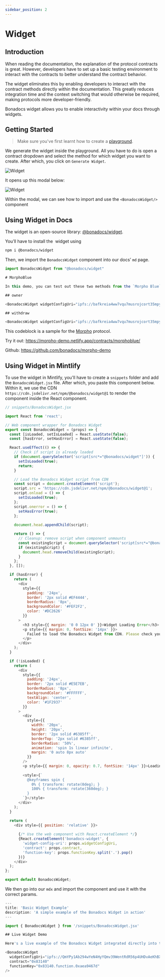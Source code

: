 ```yaml
---
sidebar_position: 2
---
```


# Widget

## Introduction

When reading the documentation, the explanation of the protocol contracts is great. However, developers have to set up a basic testing environment to interact with the contracts to better understand the contract behavior.

The widget eliminates this by enabling developers to interact with the contract methods directly within the documentation. This greatly reduces integration time and the context switching that would otherwise be required, making protocols more developer-friendly.

Bonadocs widget allows you to enable interactivity within your docs through widgets.

## Getting Started

> Make sure you've first learnt how to create a [playground](/docs/guides/Playground/Create.md).

We generate the widget inside the playground. All you have to do is open a contract dropdown and select the method for which widget you want to create. After which, you click on `Generate Widget`.

![Widget](https://res.cloudinary.com/dfkuxnesz/image/upload/v1728630939/Screenshot_2024-10-11_at_07.38.05_kocjys.png)

It opens up this modal below:

![Widget](https://res.cloudinary.com/dfkuxnesz/image/upload/v1755634192/Screenshot_2025-08-19_at_21.08.55_wvgifh.png)

Within the modal, we can see how to import and use the `<BonadocsWidget/>` component

## Using Widget in Docs

The widget is an open-source library: [@bonadocs/widget](https://www.npmjs.com/package/@bonadocs/widget).

You’ll have to install the  widget using

```bash
npm i @bonadocs/widget
```

Then, we import the `BonadocsWidget` component into our docs’ `md` page.

```js
import BonadocsWidget from "@bonadocs/widget"

# MorphoBlue

In this demo, you can test out these two methods from the `Morpho Blue` contract.

## owner

<BonadocsWidget widgetConfigUri="ipfs://bafkreia4ww7vqu7musrojcort35mpyiob6e5xbjeicw3sdrm4f6ud6hrai" contract="MorphBlue" functionKey="owner" />

## withdraw

<BonadocsWidget widgetConfigUri="ipfs://bafkreia4ww7vqu7musrojcort35mpyiob6e5xbjeicw3sdrm4f6ud6hrai" contract="MorphBlue" functionKey="withdraw" />
```

This codeblock is a sample for the [Morpho](https://morpho.org/) protocol.

Try it out: https://morpho-demo.netlify.app/contracts/morphoblue/

Github: https://github.com/bonadocs/morpho-demo

## Using Widget in Mintlify
To use the widget in Mintlify, you'll have to create a `snippets` folder and add the `BonadocsWidget.jsx` file. After which, you paste this component below. Within it, we use the CDN `https://cdn.jsdelivr.net/npm/@bonadocs/widget@1` to render the component inside the React component.

```js
// snippets/BonadocsWidget.jsx

import React from 'react';

// Web component wrapper for Bonadocs Widget
export const BonadocsWidget = (props) => {
  const [isLoaded, setIsLoaded] = React.useState(false);
  const [hasError, setHasError] = React.useState(false);

  React.useEffect(() => {
    // Check if script is already loaded
    if (document.querySelector('script[src*="@bonadocs/widget"]')) {
      setIsLoaded(true);
      return;
    }

    // Load the Bonadocs Widget script from CDN
    const script = document.createElement('script');
    script.src = 'https://cdn.jsdelivr.net/npm/@bonadocs/widget@1';
    script.onload = () => {
      setIsLoaded(true);
    };
    script.onerror = () => {
      setHasError(true);
    };
    
    document.head.appendChild(script);

    return () => {
      // Cleanup: remove script when component unmounts
      const existingScript = document.querySelector('script[src*="@bonadocs/widget"]');
      if (existingScript) {
        document.head.removeChild(existingScript);
      }
    };
  }, []);

  if (hasError) {
    return (
      <div 
        style={{
          padding: '24px',
          border: '2px solid #EF4444',
          borderRadius: '8px',
          backgroundColor: '#FEF2F2',
          color: '#DC2626'
        }}
      >
        <h3 style={{ margin: '0 0 12px 0' }}>Widget Loading Error</h3>
        <p style={{ margin: 0, fontSize: '14px' }}>
          Failed to load the Bonadocs Widget from CDN. Please check your internet connection.
        </p>
      </div>
    );
  }

  if (!isLoaded) {
    return (
      <div 
        style={{
          padding: '24px',
          border: '2px solid #E5E7EB',
          borderRadius: '8px',
          backgroundColor: '#FFFFFF',
          textAlign: 'center',
          color: '#1F2937'
        }}
      >
        <div 
          style={{
            width: '20px',
            height: '20px',
            border: '2px solid #6385ff',
            borderTop: '2px solid #6385ff',
            borderRadius: '50%',
            animation: 'spin 1s linear infinite',
            margin: '0 auto 8px auto'
          }}
        />
        <p style={{ margin: 0, opacity: 0.7, fontSize: '14px' }}>Loading Bonadocs Widget...</p>
        
        <style>{`
          @keyframes spin {
            0% { transform: rotate(0deg); }
            100% { transform: rotate(360deg); }
          }
        `}</style>
      </div>
    );
  }

  return (
    <div style={{ position: 'relative' }}>
      
      {/* Use the web component with React.createElement */}
      {React.createElement('bonadocs-widget', {
        'widget-config-uri': props.widgetConfigUri, 
        'contract': props.contract,
        'function-key': props.functionKey.split('.').pop()
      })}
    </div>
  );
};

export default BonadocsWidget;

```

We then go into our `mdx` and import the component and use it with the correct params.

```js
---
title: 'Basic Widget Example'
description: 'A simple example of the Bonadocs Widget in action'
---

import { BonadocsWidget } from '/snippets/BonadocsWidget.jsx'

## Live Widget Demo

Here's a live example of the Bonadocs Widget integrated directly into this documentation:

<BonadocsWidget
  widgetConfigUri="ipfs://QmYPy1Ab294wYeN4HyYQmv39WentRdR56p4UHDvAeKhBX4"
  contract="0x83140"
  functionKey="0x83140.function.0xaea9467d"
/>
```
